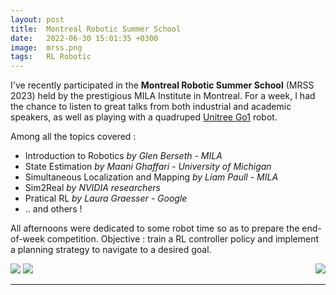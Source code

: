 ```yaml
---
layout: post
title:  Montreal Robotic Summer School
date:   2022-06-30 15:01:35 +0300
image:  mrss.png
tags:   RL Robotic
---
```


I've recently participated in the <b>Montreal Robotic Summer School</b> (MRSS 2023) held by the prestigious MILA Institute in Montreal. For a week, I had the chance to listen to great talks from both industrial and academic speakers, as well as playing with a quadruped <a href="https://shop.unitree.com/en-ca/products/unitreeyushutechnologydog-artificial-intelligence-companion-bionic-companion-intelligent-robot-go1-quadruped-robot-dog">Unitree Go1</a> robot.<br>

Among all the topics covered : 
<ul>
  <li>Introduction to Robotics <i>by Glen Berseth - MILA</i></li>
  <li>State Estimation <i>by Maani Ghaffari - University of Michigan</i></li>
  <li>Simultaneous Localization and Mapping <i>by Liam Paull - MILA</i></li>
  <li>Sim2Real <i>by NVIDIA researchers</i></li>
  <li>Pratical RL <i>by Laura Graesser - Google</i></li>
  <li> .. and others !</li>
</ul>

All afternoons were dedicated to some robot time so as to prepare the end-of-week competition. Objective : train a RL controller policy and implement a planning strategy to navigate to a desired goal.

<img style="max-width: 35%; height: auto; " src="/blog/images/mrss2.png" />
<img style="max-width: 55%; height: auto; float: right" src="/blog/images/mrss4.jpg" />
<img style="max-width: 100%; height: auto; " src="/blog/images/mrss3.jpg" />


***



